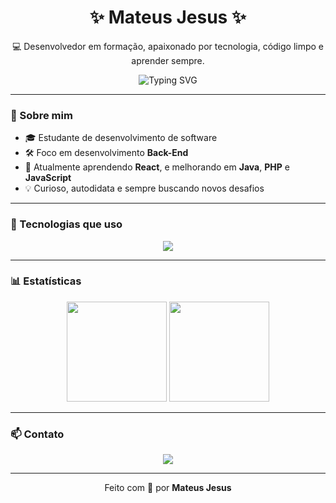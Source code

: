 <h1 align="center">✨ Mateus Jesus ✨</h1>

<p align="center">
  💻 Desenvolvedor em formação, apaixonado por tecnologia, código limpo e aprender sempre.
</p>

<div align="center">
  <img src="https://readme-typing-svg.herokuapp.com?font=Fira+Code&duration=2000&pause=1000&center=true&vCenter=true&multiline=true&width=500&height=80&lines=Bem-vindo+ao+meu+GitHub!;Sou+Mateus+Jesus+👋;Aprendendo+React%2C+Java%2C+PHP+e+mais..." alt="Typing SVG" />
</div>

---

### 🚀 Sobre mim

- 🎓 Estudante de desenvolvimento de software  
- 🛠️ Foco em desenvolvimento **Back-End**  
- 🌱 Atualmente aprendendo **React**, e melhorando em **Java**, **PHP** e **JavaScript**  
- 💡 Curioso, autodidata e sempre buscando novos desafios

---

### 🧰 Tecnologias que uso

<div align="center">
  <img src="https://skillicons.dev/icons?i=html,css,php,java,javascript,react,git,vscode" />
</div>

---

### 📊 Estatísticas

<div align="center">
  <img height="160px" src="https://github-readme-stats.vercel.app/api?username=mateusjesus&show_icons=true&theme=tokyonight&hide_border=true" />
  <img height="160px" src="https://github-readme-stats.vercel.app/api/top-langs/?username=mateusjesus&layout=compact&theme=tokyonight&hide_border=true" />
</div>

---

### 📫 Contato

<div align="center">
  <img src="https://img.shields.io/badge/Discord-pawsbny_-5865F2?style=for-the-badge&logo=discord&logoColor=white" />
</div>

---

<p align="center">
  Feito com 💙 por <strong>Mateus Jesus</strong>
</p>
